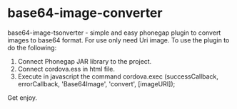 base64-image-converter
======================

base64-image-tsonverter - simple and easy phonegap plugin to convert images to base64 format. For use only need Uri image.
To use the plugin to do the following:
1. Connect Phonegap JAR library to the project.
2. Connect cordova.ess in html file.
3. Execute in javascript the command
cordova.exec (successCallback, errorCallback, 'Base64Image', 'convert', [imageURI]);

Get enjoy.